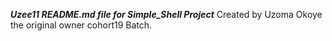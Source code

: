 ***Uzee11 README.md file for Simple_Shell Project***
Created by Uzoma Okoye the original owner
cohort19 Batch. 
